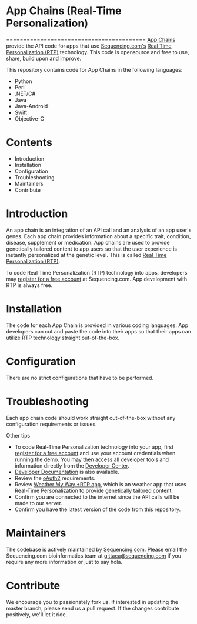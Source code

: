# App Chains (Real-Time Personalization)
=========================================
[App Chains](https://sequencing.com/developer-documentation/app-sequencing-and-app-chains) provide the API code for apps that use [Sequencing.com's](https://sequencing.com/) [Real Time Personalization (RTP)](https://sequencing.com/developer-documentation/what-is-real-time-personalization-rtp) technology. This code is opensource and free to use, share, build upon and improve.

This repository contains code for App Chains in the following languages:

* Python
* Perl
* .NET/C#
* Java
* Java-Android
* Swift
* Objective-C


Contents
=========================================
* Introduction
* Installation
* Configuration
* Troubleshooting
* Maintainers
* Contribute

Introduction
=========================================
An app chain is an integration of an API call and an analysis of an app user's genes. Each app chain provides information about a specific trait, condition, disease, supplement or medication. App chains are used to provide genetically tailored content to app users so that the user experience is instantly personalized at the genetic level. This is called [Real Time Personalization (RTP)](https://sequencing.com/developer-documentation/what-is-real-time-personalization-rtp). 

To code Real Time Personalization (RTP) technology into apps, developers may [register for a free account](https://sequencing.com/user/register/) at Sequencing.com. App development with RTP is always free.

Installation
======================================
The code for each App Chain is provided in various coding languages. App developers can cut and paste the code into their apps so that their apps can utilize RTP technology straight out-of-the-box.

Configuration
======================================
There are no strict configurations that have to be performed.

Troubleshooting
======================================
Each app chain code should work straight out-of-the-box without any configuration requirements or issues. 

Other tips

* To code Real-Time Personalization technology into your app, first [register for a free account](https://sequencing.com/user/register/) and use your account credentials when running the demo. You may then access all developer tools and information directly from the [Developer Center](https://sequencing.com/developer-center/).
* [Developer Documentation](https://sequencing.com/developer-documentation/) is also available.
* Review the [oAuth2](https://sequencing.com/developer-documentation/oauth2-guide) requirements.
* Review [Weather My Way +RTP app](https://github.com/SequencingDOTcom/Weather-My-Way-RTP-App), which is an weather app that uses Real-Time Personalization to provide genetically tailored content.
* Confirm you are connected to the internet since the API calls will be made to our server.
* Confirm you have the latest version of the code from this repository.

Maintainers
======================================
The codebase is actively maintained by [Sequencing.com](https://sequencing.com/). Please email the Sequencing.com bioinformatics team at gittaca@sequencing.com if you require any more information or just to say hola.

Contribute
======================================
We encourage you to passionately fork us. If interested in updating the master branch, please send us a pull request. If the changes contribute positively, we'll let it ride.
